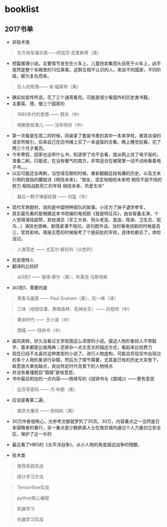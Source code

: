 # booklist

## 2017书单
- 非技术类
 > 东方快车谋杀案——阿加莎·克里斯蒂（英）
 - 短篇推理小说。主要情节发生在火车上，儿童拐卖集团头目死于火车上，凶手竟然是整个车厢里的13位乘客。这群互相不认识的人，来自不同国家，不同阶级，都为复仇而来。
 
 > 巨人的陨落—— 肯·福莱特（美）
 - 确实如宣传所说，花了三个通宵看完。可能是很少看国外的历史类书籍，
 - 主要英、德、俄三个国家的
 > 1980年代的爱情 —— 野夫（中）
 
 > 明朝那些事儿 —— 当年明月（中）
 - 第一次看是在高二的时候，同桌拿了套装书里的其中一本来学校，被其诙谐的语言所吸引，后来自己在旧书摊上买了一本盗版的合集。晚上睡觉前看，花了两三个月才看完。
 - 今年寒假，回家也没带什么书，知道带了也不会看，就从网上找了电子版的，准备二刷。只能说，在没有暖气的南方，非常适合在被窝里一动不动地看着电子书。。。
 - 以后可能还会再刷，当觉得无聊的时候，重新翻翻这段有趣的历史，以及文末引用的食指的朦胧诗《相信未来》，“朋友，坚定地相信未来吧 相信不屈不挠的努力 相信战胜死亡的年轻 相信未来、热爱生命”
 
 > 最后一颗子弹留给我 —— 刘猛（中）
 - 现代军旅题材，说的是中国特种部队的故事。小庄为了妹子退学参军，
 - 其实最先看的是根据这本书改编的电视剧《我是特征兵》，由谷智鑫主演，个人觉得演技超赞，其他演员（军工大哥、狗头老高、苗连、陈排、卫生员、鸵鸟...）演技也很棒，剧情紧凑不拖拉。说句题外话，当时看电视剧的时候是高三，受其影响，填报志愿的时候报考了个提前批的军校，连体检都去了，体检没过。
 
 > 人类简史 —— 尤瓦尔·赫拉利（以色列）
 - 尼安德特人
 - 翻译的比较好
 
 > 从0到1 —— 彼得·蒂尔（美）、布莱克·马斯特斯
 - 从0到1，需要的是
 > 黑客与画家 —— Paul Graham（美）、阮一峰（译）
 
 > 三体（地球往事、黑暗森林、死神永生）—— 刘慈欣（中）
 
 > 黄金时代 —— 王小波（中）
 
 > 围城 —— 钱钟书（中）
 - 画风突转，好久没看过文学氛围这么浓厚的小说。描述人物形象损人不带脏字，基本都是比喻用典；还掺杂一点文言文的描述方式，看起来比较费力
 - 现在已经不太喜欢这种类型的小说了。进行人物虚构，可能会将现实中出现过的多个人物形象进行杂糅，然后为了情节需要，尤其是已有的历史大背景下，故意放大某些缺点，突出特定时代背景下的人物特点
 - 并没有看懂题目“围城”是啥意思，
 - 书中最后附加的一点内容——杨绛写的《钱钟书与《围城》》——更有意思
 
 > 达芬奇密码 —— 丹·布朗（美）
 - 应该是看第二遍，
 
 > 南京大屠杀 —— 张纯如（美）
 - 30万作者很用心，光参考文献就罗列了35页。30万，内容重点之一当然是日本侵略者的暴行，另一重点是少数欧美人士在南京城内通过个人力量创立安全区，保护了近一半的
 - 最近看了HBO的《太平洋战争》，从小人物的角度描述战争的残酷，
 
- 技术类
 > 推荐系统实战
 
 > 统计学习方法
 
 > Tensorflow实战
 
 > python核心编程
 
 > 机器学习
 
 > 机器学习实战


